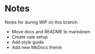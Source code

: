 # Notes

Notes for during WIP on this branch

- Move docs and README to markdown
- Create vale setup
- Add style guide
- Add new MkDocs theme
